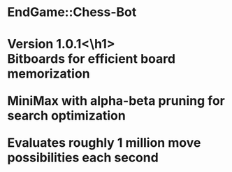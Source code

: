 # EndGame::Chess-Bot
<h1>Version 1.0.1<\h1><br />
<b>Bitboards</b> for efficient board memorization<br />

<b>MiniMax</b> with <b>alpha-beta pruning</b> for search optimization<br />

Evaluates roughly <b>1 million</b> move possibilities each second

